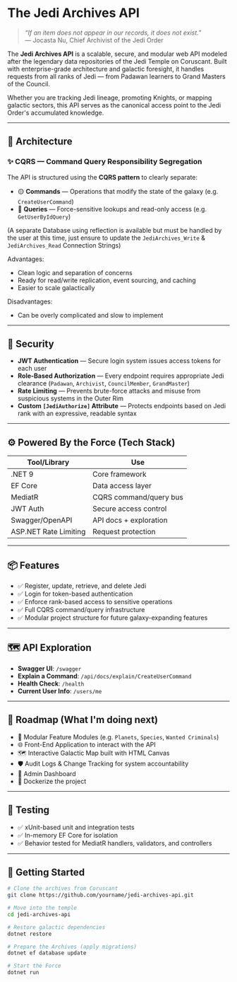 # The Jedi Archives API

> _“If an item does not appear in our records, it does not exist.”_  
> — Jocasta Nu, Chief Archivist of the Jedi Order

The **Jedi Archives API** is a scalable, secure, and modular web API modeled after the legendary data repositories of the Jedi Temple on Coruscant. Built with enterprise-grade architecture and galactic foresight, it handles requests from all ranks of Jedi — from Padawan learners to Grand Masters of the Council.

Whether you are tracking Jedi lineage, promoting Knights, or mapping galactic sectors, this API serves as the canonical access point to the Jedi Order's accumulated knowledge.

---

## 🧠 Architecture 

### ✨ CQRS — Command Query Responsibility Segregation

The API is structured using the **CQRS pattern** to clearly separate:
- 🟡 **Commands** — Operations that modify the state of the galaxy (e.g. `CreateUserCommand`)
- 🔵 **Queries** — Force-sensitive lookups and read-only access (e.g. `GetUserByIdQuery`)

(A separate Database using reflection is available but must be handled by the user at this time, just ensure to update the `JediArchives_Write` & `JediArchives_Read` Connection Strings)

Advantages:
- Clean logic and separation of concerns
- Ready for read/write replication, event sourcing, and caching
- Easier to scale galactically

Disadvantages:
- Can be overly complicated and slow to implement

---

## 🔐 Security 

- **JWT Authentication** — Secure login system issues access tokens for each user
- **Role-Based Authorization** — Every endpoint requires appropriate Jedi clearance (`Padawan`, `Archivist`, `CouncilMember`, `GrandMaster`)
- **Rate Limiting** — Prevents brute-force attacks and misuse from suspicious systems in the Outer Rim
- **Custom `[JediAuthorize]` Attribute** — Protects endpoints based on Jedi rank with an expressive, readable syntax

---

## ⚙️ Powered By the Force (Tech Stack)

| Tool/Library          | Use                          |
|-----------------------|------------------------------|
| .NET 9                | Core framework               |
| EF Core               | Data access layer            |
| MediatR               | CQRS command/query bus       |
| JWT Auth              | Secure access control        |
| Swagger/OpenAPI       | API docs + exploration       |
| ASP.NET Rate Limiting | Request protection           |

---

## 📦 Features

- ✅ Register, update, retrieve, and delete Jedi
- ✅ Login for token-based authentication
- ✅ Enforce rank-based access to sensitive operations
- ✅ Full CQRS command/query infrastructure
- ✅ Modular project structure for future galaxy-expanding features

---

## 🗺️ API Exploration

- **Swagger UI**: `/swagger`
- **Explain a Command**: `/api/docs/explain/CreateUserCommand`
- **Health Check**: `/health`
- **Current User Info**: `/users/me`

---

## 🔭 Roadmap (What I'm doing next)

- 🧩 Modular Feature Modules (e.g. `Planets`, `Species`, `Wanted Criminals`)
- 🌐 Front-End Application to interact with the API
- 🗺️ Interactive Galactic Map built with HTML Canvas
- 🛡️ Audit Logs & Change Tracking for system accountability
- 🧮 Admin Dashboard
- 🚀 Dockerize the project

---

## 🧪 Testing

- ✅ xUnit-based unit and integration tests
- ✅ In-memory EF Core for isolation
- ✅ Behavior tested for MediatR handlers, validators, and controllers

---

## 🚀 Getting Started

```bash
# Clone the archives from Coruscant
git clone https://github.com/yourname/jedi-archives-api.git

# Move into the temple
cd jedi-archives-api

# Restore galactic dependencies
dotnet restore

# Prepare the Archives (apply migrations)
dotnet ef database update

# Start the Force
dotnet run


